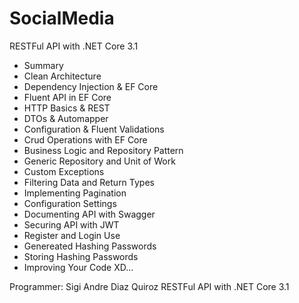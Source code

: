 # SocialMedia

RESTFul API with .NET Core 3.1
- Summary
- Clean Architecture
- Dependency Injection & EF Core
- Fluent API in EF Core
- HTTP Basics & REST
- DTOs & Automapper
- Configuration & Fluent Validations
- Crud Operations with EF Core
- Business Logic and Repository Pattern
- Generic Repository and Unit of Work
- Custom Exceptions
- Filtering Data and Return Types
- Implementing Pagination
- Configuration Settings
- Documenting API with Swagger
- Securing API with JWT
- Register and Login Use
- Genereated Hashing Passwords
- Storing Hashing Passwords
- Improving Your Code XD...

Programmer: Sigi Andre Diaz Quiroz
RESTFul API with .NET Core 3.1
